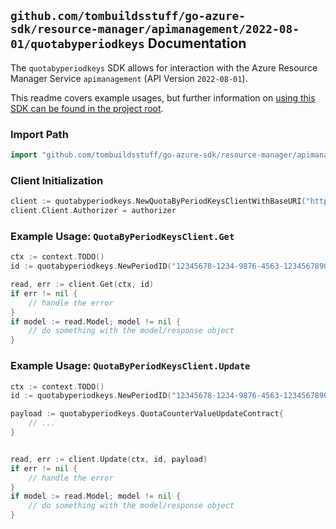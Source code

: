 
## `github.com/tombuildsstuff/go-azure-sdk/resource-manager/apimanagement/2022-08-01/quotabyperiodkeys` Documentation

The `quotabyperiodkeys` SDK allows for interaction with the Azure Resource Manager Service `apimanagement` (API Version `2022-08-01`).

This readme covers example usages, but further information on [using this SDK can be found in the project root](https://github.com/tombuildsstuff/go-azure-sdk/tree/main/docs).

### Import Path

```go
import "github.com/tombuildsstuff/go-azure-sdk/resource-manager/apimanagement/2022-08-01/quotabyperiodkeys"
```


### Client Initialization

```go
client := quotabyperiodkeys.NewQuotaByPeriodKeysClientWithBaseURI("https://management.azure.com")
client.Client.Authorizer = authorizer
```


### Example Usage: `QuotaByPeriodKeysClient.Get`

```go
ctx := context.TODO()
id := quotabyperiodkeys.NewPeriodID("12345678-1234-9876-4563-123456789012", "example-resource-group", "serviceValue", "quotaCounterKeyValue", "quotaPeriodKeyValue")

read, err := client.Get(ctx, id)
if err != nil {
	// handle the error
}
if model := read.Model; model != nil {
	// do something with the model/response object
}
```


### Example Usage: `QuotaByPeriodKeysClient.Update`

```go
ctx := context.TODO()
id := quotabyperiodkeys.NewPeriodID("12345678-1234-9876-4563-123456789012", "example-resource-group", "serviceValue", "quotaCounterKeyValue", "quotaPeriodKeyValue")

payload := quotabyperiodkeys.QuotaCounterValueUpdateContract{
	// ...
}


read, err := client.Update(ctx, id, payload)
if err != nil {
	// handle the error
}
if model := read.Model; model != nil {
	// do something with the model/response object
}
```
